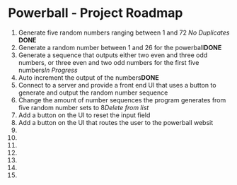 <h1>Powerball - Project Roadmap</h1>

<ol>
  <li>Generate five random numbers ranging between 1 and 72 <i>No Duplicates</i> <b>DONE</b></li>
  <li>Generate a random number between 1 and 26 for the powerball<b>DONE</b></li>
  <li>Generate a sequence that outputs either two even and three odd numbers, or three even and two odd numbers for the first five numbers<i>In Progress</i></li>
  <li>Auto increment the output of the numbers<b>DONE</b></li>
  <li>Connect to a server and provide a front end UI that uses a button to generate and output the random number sequence</li>
  <li>Change the amount of number sequences the program generates from five random number sets to 8<i>Delete from list</i></li>
  <li>Add a button on the UI to reset the input field</li>
  <li>Add a button on the UI that routes the user to the powerball websit</li>
  <li></li>
  <li></li>
  <li></li>
  <li></li>
  <li></li>
  <li></li>
  <li></li>
</ol>
